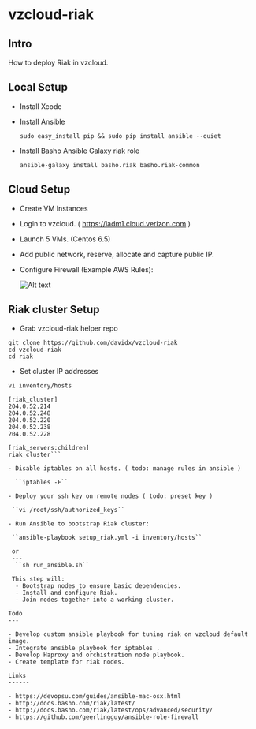 vzcloud-riak
============


Intro
---------------------

How to deploy Riak in vzcloud.


Local Setup
---------------------
 - Install Xcode
 - Install Ansible

      ``sudo easy_install pip && sudo pip install ansible --quiet``

 - Install Basho Ansible Galaxy riak role

      ``ansible-galaxy install basho.riak basho.riak-common``


Cloud Setup
---------------------

- Create VM Instances
 - Login to vzcloud.  ( https://iadm1.cloud.verizon.com )
 - Launch 5 VMs. (Centos 6.5)
 - Add public network, reserve, allocate and capture public IP.
 - Configure Firewall (Example AWS Rules): 
   
   ![Alt text](http://photos.adron.me/Software/Software-Development/Installing-Riak-on-AWS/i-L32qd67/0/625x162/install%204-625x162.png "Optional title")


Riak cluster Setup
-----

- Grab vzcloud-riak helper repo

```
git clone https://github.com/davidx/vzcloud-riak
cd vzcloud-riak
cd riak

```

- Set cluster IP addresses
 
```
vi inventory/hosts
```

 
```
[riak_cluster]
204.0.52.214
204.0.52.248
204.0.52.220
204.0.52.238
204.0.52.228

[riak_servers:children]
riak_cluster```

- Disable iptables on all hosts. ( todo: manage rules in ansible ) 

  ``iptables -F`` 
  
- Deploy your ssh key on remote nodes ( todo: preset key )
  
 ``vi /root/ssh/authorized_keys``

- Run Ansible to bootstrap Riak cluster:

 ``ansible-playbook setup_riak.yml -i inventory/hosts``
 
 or
 ---
  ``sh run_ansible.sh``

 This step will: 
  - Bootstrap nodes to ensure basic dependencies.
  - Install and configure Riak.
  - Join nodes together into a working cluster.

Todo
---

- Develop custom ansible playbook for tuning riak on vzcloud default image.
- Integrate ansible playbook for iptables .
- Develop Haproxy and orchistration node playbook.
- Create template for riak nodes.

Links
------

- https://devopsu.com/guides/ansible-mac-osx.html
- http://docs.basho.com/riak/latest/
- http://docs.basho.com/riak/latest/ops/advanced/security/
- https://github.com/geerlingguy/ansible-role-firewall



